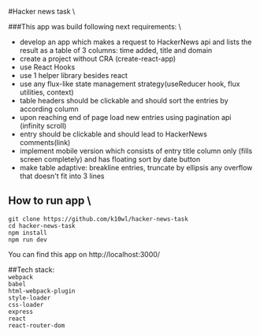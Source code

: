 #Hacker news task \

###This app was build following next requirements: \

* develop an app which makes a request to HackerNews api and lists the result as a table of 3 columns: time added, title and domain
* create a project without CRA (create-react-app)
* use React Hooks
* use 1 helper library besides react
* use any flux-like state management strategy(useReducer hook, flux utilities, context)
* table headers should be clickable and should sort the entries by according column
* upon reaching end of page load new entries using pagination api (infinity scroll)
* entry should be clickable and should lead to HackerNews comments(link)
* implement mobile version which consists of entry title column only (fills screen completely) and has floating sort by date button
* make table adaptive: breakline entries, truncate by ellipsis any overflow that doesn't fit into 3 lines


## How to run app \
`git clone https://github.com/k10wl/hacker-news-task` \
`cd hacker-news-task` \
`npm install` \
`npm run dev`

You can find this app on http://localhost:3000/

##Tech stack: \
`webpack`\
`babel`\
`html-webpack-plugin`\
`style-loader`\
`css-loader`\
`express`\
`react`\
`react-router-dom`
